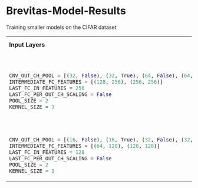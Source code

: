 # Brevitas-Model-Results
Training smaller models on the CIFAR dataset

<table>
<tr>
  <td> <b> Input Layers </b> </td> <td> <b> Results (Last 10 Batches of Last Epoch) </b> </td> <td> <b> Top1 Accuracy </b> </td> <td> <b> Notes </b> </td>
</tr>
<tr>
<td> 
  
```python
CNV_OUT_CH_POOL = [(32, False), (32, True), (64, False), (64, True), (128, False), (128, False)]
INTERMEDIATE_FC_FEATURES = [(128, 256), (256, 256)]
LAST_FC_IN_FEATURES = 256
LAST_FC_PER_OUT_CH_SCALING = False
POOL_SIZE = 2
KERNEL_SIZE = 3
```  
</td>
<td>

```html
2021-07-22 00:27:05,005 Test: [90/100]  Model Time 0.012 (0.017)        Loss Time 0.000 (0.000) Loss 0.1402 (0.1509)    Prec@1 71.000 (72.967) Prec@5 98.000 (97.088)
2021-07-22 00:27:05,025 Test: [91/100]  Model Time 0.016 (0.017)        Loss Time 0.001 (0.000) Loss 0.0991 (0.1504)    Prec@1 85.000 (73.098) Prec@5 99.000 (97.109)
2021-07-22 00:27:05,044 Test: [92/100]  Model Time 0.015 (0.017)        Loss Time 0.001 (0.000) Loss 0.1386 (0.1502)    Prec@1 77.000 (73.140) Prec@5 95.000 (97.086)
2021-07-22 00:27:05,061 Test: [93/100]  Model Time 0.014 (0.017)        Loss Time 0.000 (0.000) Loss 0.1535 (0.1503)    Prec@1 74.000 (73.149) Prec@5 96.000 (97.074)
2021-07-22 00:27:05,077 Test: [94/100]  Model Time 0.013 (0.017)        Loss Time 0.000 (0.000) Loss 0.1580 (0.1503)    Prec@1 69.000 (73.105) Prec@5 98.000 (97.084)
2021-07-22 00:27:05,094 Test: [95/100]  Model Time 0.014 (0.017)        Loss Time 0.000 (0.000) Loss 0.1105 (0.1499)    Prec@1 82.000 (73.198) Prec@5 99.000 (97.104)
2021-07-22 00:27:05,107 Test: [96/100]  Model Time 0.011 (0.017)        Loss Time 0.000 (0.000) Loss 0.1197 (0.1496)    Prec@1 78.000 (73.247) Prec@5 100.000 (97.134)
2021-07-22 00:27:05,120 Test: [97/100]  Model Time 0.010 (0.017)        Loss Time 0.000 (0.000) Loss 0.1981 (0.1501)    Prec@1 63.000 (73.143) Prec@5 97.000 (97.133)
2021-07-22 00:27:05,140 Test: [98/100]  Model Time 0.016 (0.017)        Loss Time 0.001 (0.000) Loss 0.1566 (0.1502)    Prec@1 71.000 (73.121) Prec@5 97.000 (97.131)
2021-07-22 00:27:05,160 Test: [99/100]  Model Time 0.016 (0.017)        Loss Time 0.001 (0.000) Loss 0.1453 (0.1501)    Prec@1 75.000 (73.140) Prec@5 99.000 (97.150)
```
</td>

<td>
73.24%
</td>
<td>
Converges/slows down a lot at 300th epoch. May observe noticeable growth later.
</td>
</tr>
<tr>
<td> 
  
```python
CNV_OUT_CH_POOL = [(16, False), (16, True), (32, False), (32, True), (64, False), (64, False)]
INTERMEDIATE_FC_FEATURES = [(64, 128), (128, 128)]
LAST_FC_IN_FEATURES = 128
LAST_FC_PER_OUT_CH_SCALING = False
POOL_SIZE = 2
KERNEL_SIZE = 3
```
  </td>
<td>

In progress

</td>
</tr>
</table>
